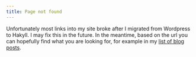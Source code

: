 ```yaml
---
title: Page not found
---
```


Unfortunately most links into my site broke after I migrated from Wordpress to Hakyll. I may fix this in the future. In the meantime, based on the url you can hopefully find what you are looking for, for example in my [list of blog posts](/blog.html).
